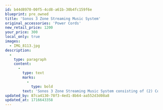 ```yaml
---
id: b44d8970-00f5-4cd8-a61b-30b4fc159f6e
blueprint: pre_owned
title: 'Sonos 3 Zone Streaming Music System'
original_accessories: 'Power Cords'
new_retail_price: 1200
your_price: 300
local_only: true
images:
  - IMG_8113.jpg
description:
  -
    type: paragraph
    content:
      -
        type: text
        marks:
          -
            type: bold
        text: 'Sonos 3 Zone Streaming Music System consisting of (2) Connect zone players, (1) Connect Amp zone player and (1) Bridge mesh access point. All components sold new for $1,200.00 and are in good physical and functional condition. '
updated_by: 87ca4130-78f3-4ed1-8b64-aa552d3d08a8
updated_at: 1716643358
---
```

